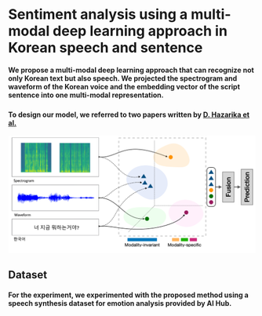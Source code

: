 # Sentiment analysis using a multi-modal deep learning approach in Korean speech and sentence

#### We propose a multi-modal deep learning approach that can recognize not only Korean text but also speech. We projected the spectrogram and waveform of the Korean voice and the embedding vector of the script sentence into one multi-modal representation.
###
#### To design our model, we referred to two papers written by [D. Hazarika et al.](https://dl.acm.org/doi/pdf/10.1145/3394171.3413678) 

![Model Architecture](./images/model_architecture.jpg)

## Dataset 
#### For the experiment, we experimented with the proposed method using a speech synthesis dataset for emotion analysis provided by AI Hub.
